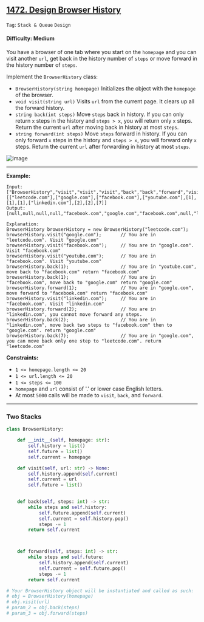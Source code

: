## [1472. Design Browser History](https://leetcode.com/problems/design-browser-history/)

```Tag```: ```Stack & Queue``` ```Design```

#### Difficulty: Medium

You have a browser of one tab where you start on the ```homepage``` and you can visit another ```url```, get back in the history number of ```steps``` or move forward in the history number of ```steps```.

Implement the ```BrowserHistory``` class:

- ```BrowserHistory(string homepage)``` Initializes the object with the ```homepage``` of the browser.
- ```void visit(string url)``` Visits ```url``` from the current page. It clears up all the forward history.
- ```string back(int steps)``` Move ```steps``` back in history. If you can only return ```x``` steps in the history and ```steps > x```, you will return only ```x``` steps. Return the current ```url``` after moving back in history at most ```steps```.
- ```string forward(int steps)``` Move ```steps``` forward in history. If you can only forward ```x``` steps in the history and ```steps > x```, you will forward only ```x``` steps. Return the current ```url``` after forwarding in history at most ```steps```.

![image](https://user-images.githubusercontent.com/35042430/226085923-a02e8161-d0f2-4c0b-b662-82bfee464d56.png)

---

__Example:__
```
Input:
["BrowserHistory","visit","visit","visit","back","back","forward","visit","forward","back","back"]
[["leetcode.com"],["google.com"],["facebook.com"],["youtube.com"],[1],[1],[1],["linkedin.com"],[2],[2],[7]]
Output:
[null,null,null,null,"facebook.com","google.com","facebook.com",null,"linkedin.com","google.com","leetcode.com"]

Explanation:
BrowserHistory browserHistory = new BrowserHistory("leetcode.com");
browserHistory.visit("google.com");       // You are in "leetcode.com". Visit "google.com"
browserHistory.visit("facebook.com");     // You are in "google.com". Visit "facebook.com"
browserHistory.visit("youtube.com");      // You are in "facebook.com". Visit "youtube.com"
browserHistory.back(1);                   // You are in "youtube.com", move back to "facebook.com" return "facebook.com"
browserHistory.back(1);                   // You are in "facebook.com", move back to "google.com" return "google.com"
browserHistory.forward(1);                // You are in "google.com", move forward to "facebook.com" return "facebook.com"
browserHistory.visit("linkedin.com");     // You are in "facebook.com". Visit "linkedin.com"
browserHistory.forward(2);                // You are in "linkedin.com", you cannot move forward any steps.
browserHistory.back(2);                   // You are in "linkedin.com", move back two steps to "facebook.com" then to "google.com". return "google.com"
browserHistory.back(7);                   // You are in "google.com", you can move back only one step to "leetcode.com". return "leetcode.com"
```

__Constraints:__

- ```1 <= homepage.length <= 20```
- ```1 <= url.length <= 20```
- ```1 <= steps <= 100```
- ```homepage``` and ```url``` consist of  '.' or lower case English letters.
- At most ```5000``` calls will be made to ```visit```, ```back```, and ```forward```.

---

### Two Stacks

```Python
class BrowserHistory:

    def __init__(self, homepage: str):
        self.history = list()
        self.future = list()
        self.current = homepage

    def visit(self, url: str) -> None:
        self.history.append(self.current)
        self.current = url
        self.future = list()
        

    def back(self, steps: int) -> str:
        while steps and self.history:
            self.future.append(self.current)
            self.current = self.history.pop()
            steps -= 1
        return self.current



    def forward(self, steps: int) -> str:
        while steps and self.future:
            self.history.append(self.current)
            self.current = self.future.pop()
            steps -= 1
        return self.current

# Your BrowserHistory object will be instantiated and called as such:
# obj = BrowserHistory(homepage)
# obj.visit(url)
# param_2 = obj.back(steps)
# param_3 = obj.forward(steps)
```
